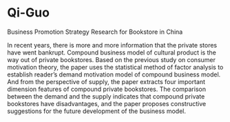 # Qi-Guo
Business Promotion Strategy Research for Bookstore in China

In recent years, there is more and more information that the private stores have went bankrupt. Compound business model of cultural product is the way out of private bookstores. Based on the previous study on consumer motivation theory, the paper uses the statistical method of factor analysis to establish reader’s demand motivation model of compound business model. And from the perspective of supply, the paper extracts four important dimension features of compound private bookstores. The comparison between the demand and the supply indicates that compound private bookstores have disadvantages, and the paper proposes constructive suggestions for the future development of the business model.
